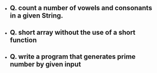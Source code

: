 - ## Q. count a number of vowels and consonants in a given String.
- ## Q. short array without the use of a short function
- ## Q. write a program that generates prime number by given input
